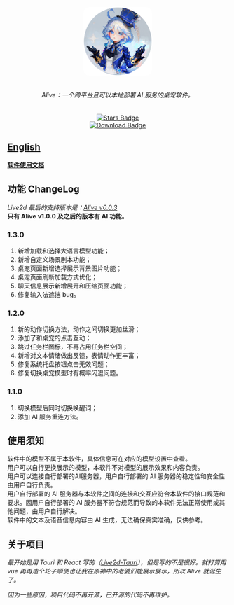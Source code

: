 
<div align="center" style="display: flex; flex-direction: column; align-items: center;">
<img style="width: 156px; height: 156px; border-radius: 12px;" src="./assets/app-icon-rounded.png" alt="App Icon"/></a>
<br>
<br>
<i>Alive：一个跨平台且可以本地部署 AI 服务的桌宠软件。</i>
<br>
<br>
<a href="https://github.com/TopSea/Alive/stargazers"><img src="https://img.shields.io/github/stars/TopSea/Alive" alt="Stars Badge"/></a>
<a href="https://github.com/TopSea/Alive/releases"><img src="https://img.shields.io/github/downloads/TopSea/Alive/total" alt="Download Badge"/></a>
</div>

## [English](./docs/en/README.md)

[**软件使用文档**](https://topsea.github.io/alive)


## 功能 ChangeLog

*Live2d 最后的支持版本是：[Alive v0.0.3](https://github.com/TopSea/Alive/releases/tag/v0.0.3)*    
**只有 Alive v1.0.0 及之后的版本有 AI 功能。**     
### 1.3.0 
1. 新增加载和选择大语言模型功能；
2. 新增自定义场景剧本功能；
3. 桌宠页面新增选择展示背景图片功能；
4. 桌宠页面刷新加载方式优化；
5. 聊天信息展示新增展开和压缩页面功能；
6. 修复输入法遮挡 bug。
### 1.2.0 
1. 新的动作切换方法，动作之间切换更加丝滑；
2. 添加了和桌宠的点击互动；
3. 跳过任务栏图标，不再占用任务栏空间；
4. 新增对文本情绪做出反馈，表情动作更丰富；
5. 修复系统托盘按钮点击无效问题；
6. 修复切换桌宠模型时有概率闪退问题。

### 1.1.0
1. 切换模型后同时切换唤醒词；
2. 添加 AI 服务重连方法。



## 使用须知
软件中的模型不属于本软件，具体信息可在对应的模型设置中查看。  
用户可以自行更换展示的模型，本软件不对模型的展示效果和内容负责。    
用户可以连接自行部署的AI服务器，用户自行部署的 AI 服务器的稳定性和安全性由用户自行负责。    
用户自行部署的 AI 服务器与本软件之间的连接和交互应符合本软件的接口规范和要求。因用户自行部署的 AI 服务器不符合规范而导致的本软件无法正常使用或其他问题，由用户自行解决。    
软件中的文本及语音信息内容由 AI 生成，无法确保真实准确，仅供参考。     
   

## 关于项目
*最开始是用 Tauri 和 React 写的（[Live2d-Tauri]），但是写的不是很好。就打算用 vue 再再造个轮子顺便也让我在原神中的老婆们能展示展示，所以 Alive 就诞生了。*    

*因为一些原因，项目代码不再开源，已开源的代码不再维护。*



[Alive]: https://github.com/TopSea/Alive/releases/
[AliveAi]: https://github.com/TopSea/AliveAi
[Live2d-Tauri]: https://github.com/TopSea/Live2d-Tauri
